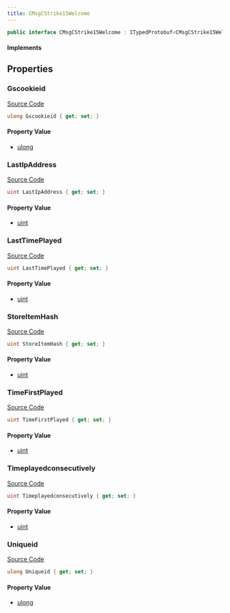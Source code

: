```yaml
---
title: CMsgCStrike15Welcome
---
```


```csharp
public interface CMsgCStrike15Welcome : ITypedProtobuf<CMsgCStrike15Welcome>, INativeHandle
```

#### Implements

## Properties

### Gscookieid

[Source Code](https://github.com/swiftly-solution/swiftlys2/blob/beta/managed/src/SwiftlyS2.Generated/Protobufs/Interfaces/CMsgCStrike15Welcome.cs#L28)

```csharp
ulong Gscookieid { get; set; }
```

#### Property Value

- [ulong](https://learn.microsoft.com/dotnet/api/system.uint64)

### LastIpAddress

[Source Code](https://github.com/swiftly-solution/swiftlys2/blob/beta/managed/src/SwiftlyS2.Generated/Protobufs/Interfaces/CMsgCStrike15Welcome.cs#L25)

```csharp
uint LastIpAddress { get; set; }
```

#### Property Value

- [uint](https://learn.microsoft.com/dotnet/api/system.uint32)

### LastTimePlayed

[Source Code](https://github.com/swiftly-solution/swiftlys2/blob/beta/managed/src/SwiftlyS2.Generated/Protobufs/Interfaces/CMsgCStrike15Welcome.cs#L22)

```csharp
uint LastTimePlayed { get; set; }
```

#### Property Value

- [uint](https://learn.microsoft.com/dotnet/api/system.uint32)

### StoreItemHash

[Source Code](https://github.com/swiftly-solution/swiftlys2/blob/beta/managed/src/SwiftlyS2.Generated/Protobufs/Interfaces/CMsgCStrike15Welcome.cs#L13)

```csharp
uint StoreItemHash { get; set; }
```

#### Property Value

- [uint](https://learn.microsoft.com/dotnet/api/system.uint32)

### TimeFirstPlayed

[Source Code](https://github.com/swiftly-solution/swiftlys2/blob/beta/managed/src/SwiftlyS2.Generated/Protobufs/Interfaces/CMsgCStrike15Welcome.cs#L19)

```csharp
uint TimeFirstPlayed { get; set; }
```

#### Property Value

- [uint](https://learn.microsoft.com/dotnet/api/system.uint32)

### Timeplayedconsecutively

[Source Code](https://github.com/swiftly-solution/swiftlys2/blob/beta/managed/src/SwiftlyS2.Generated/Protobufs/Interfaces/CMsgCStrike15Welcome.cs#L16)

```csharp
uint Timeplayedconsecutively { get; set; }
```

#### Property Value

- [uint](https://learn.microsoft.com/dotnet/api/system.uint32)

### Uniqueid

[Source Code](https://github.com/swiftly-solution/swiftlys2/blob/beta/managed/src/SwiftlyS2.Generated/Protobufs/Interfaces/CMsgCStrike15Welcome.cs#L31)

```csharp
ulong Uniqueid { get; set; }
```

#### Property Value

- [ulong](https://learn.microsoft.com/dotnet/api/system.uint64)

